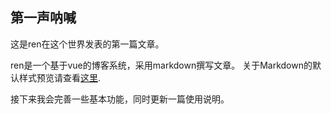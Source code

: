 第一声呐喊
---------------------

这是ren在这个世界发表的第一篇文章。

ren是一个基于vue的博客系统，采用markdown撰写文章。
关于Markdown的默认样式预览请查看[这里](https://almon000.github.io/#/post/1).

接下来我会完善一些基本功能，同时更新一篇使用说明。
